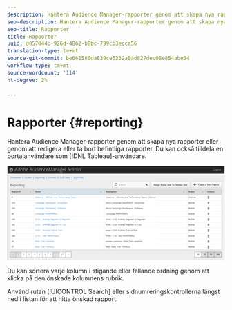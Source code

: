 ```yaml
---
description: Hantera Audience Manager-rapporter genom att skapa nya rapporter eller genom att redigera eller ta bort befintliga rapporter. Du kan också tilldela en portalanvändare som Tablet-användare.
seo-description: Hantera Audience Manager-rapporter genom att skapa nya rapporter eller genom att redigera eller ta bort befintliga rapporter. Du kan också tilldela en portalanvändare som Tablet-användare.
seo-title: Rapporter
title: Rapporter
uuid: d857044b-926d-4862-b8bc-799cb3ecca56
translation-type: tm+mt
source-git-commit: be661580da839ce6332a0ad827dec08e854abe54
workflow-type: tm+mt
source-wordcount: '114'
ht-degree: 2%

---
```



# Rapporter {#reporting}

Hantera Audience Manager-rapporter genom att skapa nya rapporter eller genom att redigera eller ta bort befintliga rapporter. Du kan också tilldela en portalanvändare som [!DNL Tableau]-användare.

<!-- c_reporting.xml -->

![](assets/reporting.png)

Du kan sortera varje kolumn i stigande eller fallande ordning genom att klicka på den önskade kolumnens rubrik.

Använd rutan [!UICONTROL Search] eller sidnumreringskontrollerna längst ned i listan för att hitta önskad rapport.
